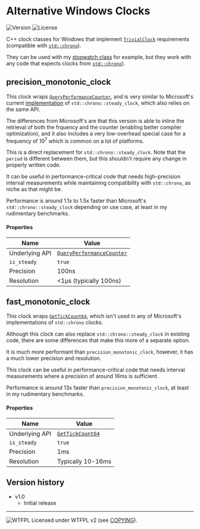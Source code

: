# Alternative Windows Clocks
![Version](https://img.shields.io/badge/Version-1.0-green.svg) ![License](https://img.shields.io/badge/License-WTFPL%20v2-blue.svg)

C++ clock classes for Windows that implement [`TrivialClock`](https://en.cppreference.com/w/cpp/named_req/TrivialClock) requirements (compatible with [`std::chrono`](https://en.cppreference.com/w/cpp/chrono)).

They can be used with my [stopwatch class](https://github.com/adam10603/CPPStopwatch) for example, but they work with any code that expects clocks from [`std::chrono`](https://en.cppreference.com/w/cpp/chrono)).


## precision_monotonic_clock


This clock wraps [`QueryPerformanceCounter`](https://docs.microsoft.com/en-us/windows/win32/api/profileapi/nf-profileapi-queryperformancecounter), and is very similar to Microsoft's current [implementation](https://github.com/microsoft/STL/blob/a9321cfe53ea31a7e197d5d8336167d6ca3de8b6/stl/inc/chrono#L683) of `std::chrono::steady_clock`, which also relies on the same API.

The differences from Microsoft's are that this version is able to inline the retrieval of both the frquency and the counter (enabling better compiler optimization), and it also includes a very low-overhead special case for a frequency of 10<sup>7</sup> which is common on a lot of platforms.

This is a direct replacement for `std::chrono::steady_clock`. Note that the `period` is different between them, but this shouldn't require any change in properly written code.

It can be useful in performance-critical code that needs high-precision interval measurements while maintaining compatibility with `std::chrono`, as niche as that might be.

Performance is around 1.1x to 1.5x faster than Microsoft's `std::chrono::steady_clock` depending on use case, at least in my rudimentary benchmarks.

#### Properties

Name | Value
-|-
Underlying API | [`QueryPerformanceCounter`](https://docs.microsoft.com/en-us/windows/win32/api/profileapi/nf-profileapi-queryperformancecounter)
`is_steady` | `true`
Precision | 100ns
Resolution | <1μs (typically 100ns)


## fast_monotonic_clock


This clock wraps [`GetTickCount64`](https://docs.microsoft.com/en-us/windows/win32/api/sysinfoapi/nf-sysinfoapi-gettickcount64), which isn't used in any of Microsoft's implementations of `std::chrono` clocks.

Although this clock can also replace `std::chrono::steady_clock` in existing code, there are some differences that make this more of a separate option.

It is much more performant than `precision_monotonic_clock`, however, it has a much lower precision and resolution.

This clock can be useful in performance-critical code that needs interval measurements where a precision of around 16ms is sufficient.

Performance is around 13x faster than `precision_monotonic_clock`, at least in my rudimentary benchmarks.

#### Properties

Name | Value
-|-
Underlying API | [`GetTickCount64`](https://docs.microsoft.com/en-us/windows/win32/api/sysinfoapi/nf-sysinfoapi-gettickcount64)
`is_steady` | `true`
Precision | 1ms
Resolution | Typically 10-16ms


## Version history


* v1.0
  * Initial release

_____________________
![WTFPL](http://www.wtfpl.net/wp-content/uploads/2012/12/wtfpl-badge-2.png) Licensed under WTFPL v2 (see [COPYING](COPYING)).